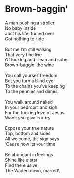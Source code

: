 # Brown-baggin'

A man pushing a stroller\
No baby inside\
Just his life, turned over\
Got nothing to hide\
\
But me I’m still walking\
That very fine line\
Of looking and clean and sober\
Brown-baggin' the wine\
\
You call yourself freedom\
But you turn a blind eye\
To the chains you’ve keeping\
To the pennies and dimes\
\
You walk around naked\
In your bedroom and sigh\
For the fucking love of Jesus\
Won’t you give in a try\
\
Expose your true nature\
Top, bottom and sides\
All welcome, the sign says\
‘Cause now its your time\
\
Be abundant in feelings\
Shine like a star\
Find the elusive\
The Waded down, marred\
